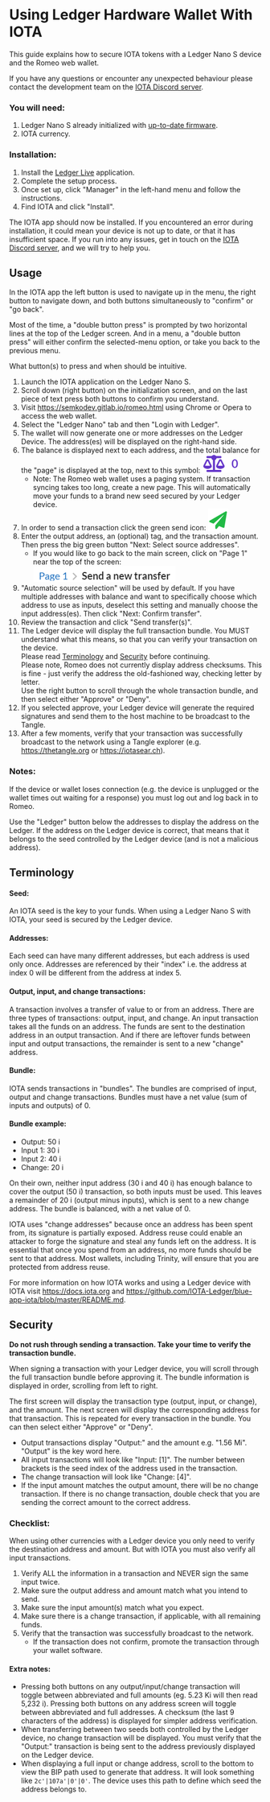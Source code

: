 # Using Ledger Hardware Wallet With IOTA

This guide explains how to secure IOTA tokens with a Ledger Nano S device and the Romeo web wallet.

If you have any questions or encounter any unexpected behaviour please contact the development team on the
 [IOTA Discord server](https://discord.gg/uUcqzUz).

### You will need:
1. Ledger Nano S already initialized with [up-to-date firmware](https://support.ledgerwallet.com/hc/en-us/articles/360002731113).
2. IOTA currency.

### Installation:
1. Install the [Ledger Live](https://www.ledger.com/pages/ledger-live) application.
2. Complete the setup process.
3. Once set up, click "Manager" in the left-hand menu and follow the instructions.
4. Find IOTA and click "Install".

The IOTA app should now be installed. If you encountered an error during installation, it could mean your device is not up to date, or that it has insufficient space. If you run into any issues, get in touch on the [IOTA Discord server](https://discord.gg/uUcqzUz), and we will try to help you.

## Usage
In the IOTA app the left button is used to navigate up in the menu, the right button to navigate down, and both buttons simultaneously to "confirm" or "go back".

Most of the time, a "double button press" is prompted by two horizontal lines at the top of the Ledger screen. And in a menu, a "double button press" will either confirm the selected-menu option, or take you back to the previous menu. 

What button(s) to press and when should be intuitive.

1. Launch the IOTA application on the Ledger Nano S.
2. Scroll down (right button) on the initialization screen, and on the last piece of text press both buttons to confirm you understand.
3. Visit https://semkodev.gitlab.io/romeo.html using Chrome or Opera to access the web wallet.
4. Select the "Ledger Nano" tab and then "Login with Ledger".
5. The wallet will now generate one or more addresses on the Ledger Device. The address(es) will be displayed on the right-hand side.
6. The balance is displayed next to each address, and the total balance for the "page" is displayed at the top, next to this symbol: ![balance](/media/balance.png)
    - Note: The Romeo web wallet uses a paging system. If transaction syncing takes too long, create a new page. This will automatically move your funds to a brand new seed secured by your Ledger device.
7. In order to send a transaction click the green send icon: ![send](/media/send.png)
8. Enter the output address, an (optional) tag, and the transaction amount. Then press the big green button "Next: Select source addresses".
    - If you would like to go back to the main screen, click on "Page 1" near the top of the screen: ![page1](/media/page1.png)
9. "Automatic source selection" will be used by default. If you have multiple addresses with balance and want to specifically choose which address to use as inputs, deselect this setting and manually choose the input address(es). Then click "Next: Confirm transfer".
10. Review the transaction and click "Send transfer(s)".
11. The Ledger device will display the full transaction bundle. You MUST understand what this means, so that you can verify your transaction on the device.<br>
Please read [Terminology](#terminology) and [Security](#security) before continuing.<br>
Please note, Romeo does not currently display address checksums. This is fine - just verify the address the old-fashioned way, checking letter by letter.<br>
Use the right button to scroll through the whole transaction bundle, and then select either "Approve" or "Deny".
12. If you selected approve, your Ledger device will generate the required signatures and send them to the host machine to be broadcast to the Tangle.
13. After a few moments, verify that your transaction was successfully broadcast to the network using a Tangle explorer (e.g. https://thetangle.org or https://iotasear.ch).

### Notes:
If the device or wallet loses connection (e.g. the device is unplugged or the wallet times out waiting for a response) you must log out and log back in to Romeo.

Use the "Ledger" button below the addresses to display the address on the Ledger. If the address on the Ledger device is correct, that means that it belongs to the seed controlled by the Ledger device (and is not a malicious address).

## Terminology

#### Seed:
An IOTA seed is the key to your funds. When using a Ledger Nano S with IOTA, your seed is secured by the Ledger device.

#### Addresses:
Each seed can have many different addresses, but each address is used only once. Addresses are referenced by their "index" i.e. the address at index 0 will be different from the address at index 5.

#### Output, input, and change transactions:
A transaction involves a transfer of value to or from an address. There are three types of transactions: output, input, and change. An input transaction takes all the funds on an address. The funds are sent to the destination address in an output transaction. And if there are leftover funds between input and output transactions, the remainder is sent to a new "change" address.

#### Bundle:
IOTA sends transactions in "bundles". The bundles are comprised of input, output and change transactions. Bundles must have a net value (sum of inputs and outputs) of 0. 

#### Bundle example:
- Output: 50 i
- Input 1: 30 i
- Input 2: 40 i
- Change: 20 i

On their own, neither input address (30 i and 40 i) has enough balance to cover the output (50 i) transaction, so both inputs must be used. This leaves a remainder of 20 i (output minus inputs), which is sent to a new change address. The bundle is balanced, with a net value of 0.

IOTA uses "change addresses" because once an address has been spent from, its signature is partially exposed. Address reuse could enable an attacker to forge the signature and steal any funds left on the address. It is essential that once you spend from an address, no more funds should be sent to that address. Most wallets, including Trinity, will ensure that you are protected from address reuse.

For more information on how IOTA works and using a Ledger device with IOTA visit https://docs.iota.org and https://github.com/IOTA-Ledger/blue-app-iota/blob/master/README.md.

## Security
**Do not rush through sending a transaction. Take your time to verify the transaction bundle.**

When signing a transaction with your Ledger device, you will scroll through the full transaction bundle before approving it. The bundle information is displayed in order, scrolling from left to right.

The first screen will display the transaction type (output, input, or change), and the amount. The next screen will display the corresponding address for that transaction. This is repeated for every transaction in the bundle. You can then select either "Approve" or "Deny".

- Output transactions display "Output:" and the amount e.g. "1.56 Mi". "Output" is the key word here.
- All input transactions will look like "Input: [1]". The number between brackets is the seed index of the address used in the transaction.
- The change transaction will look like "Change: [4]".
- If the input amount matches the output amount, there will be no change transaction. If there is no change transaction, double check that you are sending the correct amount to the correct address.

### Checklist:
When using other currencies with a Ledger device you only need to verify the destination address and amount. But with IOTA you must also verify all input transactions. 
1. Verify ALL the information in a transaction and NEVER sign the same input twice.
2. Make sure the output address and amount match what you intend to send.
3. Make sure the input amount(s) match what you expect.
4. Make sure there is a change transaction, if applicable, with all remaining funds.
5. Verify that the transaction was successfully broadcast to the network.
    - If the transaction does not confirm, promote the transaction through your wallet software. 

#### Extra notes:
- Pressing both buttons on any output/input/change transaction will toggle between abbreviated and full amounts (eg. 5.23 Ki will then read 5,232 i). Pressing both buttons on any address screen will toggle between abbreviated and full addresses. A checksum (the last 9 characters of the address) is displayed for simpler address verification.
- When transferring between two seeds both controlled by the Ledger device, no change transaction will be displayed. You must verify that the "Output:" transaction is being sent to the address previously displayed on the Ledger device.
- When displaying a full input or change address, scroll to the bottom to view the BIP path used to generate that address. It will look something like `2c'|107a'|0'|0'`. The device uses this path to define which seed the address belongs to.
